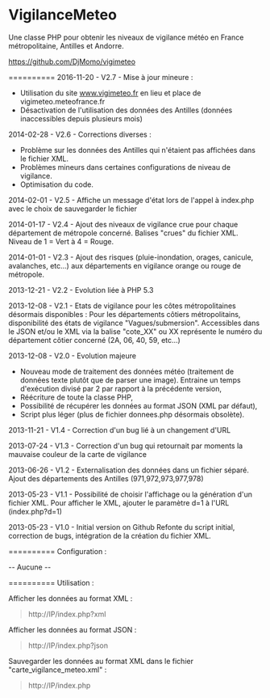 VigilanceMeteo
=================

Une classe PHP pour obtenir les niveaux de vigilance météo en France métropolitaine, Antilles et Andorre.

https://github.com/DjMomo/vigimeteo

==========
2016-11-20 - V2.7 - Mise à jour mineure :
- Utilisation du site www.vigimeteo.fr en lieu et place de vigimeteo.meteofrance.fr
- Désactivation de l'utilisation des données des Antilles (données inaccessibles depuis plusieurs mois)

2014-02-28 - V2.6 - Corrections diverses :
- Problème sur les données des Antilles qui n'étaient pas affichées dans le fichier XML.
- Problèmes mineurs dans certaines configurations de niveau de vigilance.
- Optimisation du code.

2014-02-01 - V2.5 - Affiche un message d'état lors de l'appel à index.php avec le choix de sauvegarder le fichier

2014-01-17 - V2.4 - Ajout des niveaux de vigilance crue pour chaque département de métropole concerné. Balises "crues" du fichier XML. Niveau de 1 = Vert à 4 = Rouge.

2014-01-01 - V2.3 - Ajout des risques (pluie-inondation, orages, canicule, avalanches, etc...) aux départements en vigilance orange ou rouge de métropole.

2013-12-21 - V2.2 - Evolution liée à PHP 5.3

2013-12-08 - V2.1 - Etats de vigilance pour les côtes métropolitaines désormais disponibles :
Pour les départements côtiers métropolitains, disponibilité des états de vigilance "Vagues/submersion". Accessibles dans le JSON et/ou le XML via la balise "cote_XX" ou XX représente le numéro du département côtier concerné (2A, 06, 40, 59, etc...)

2013-12-08 - V2.0 - Evolution majeure
- Nouveau mode de traitement des données météo (traitement de données texte plutôt que de parser une image). Entraine un temps d'exécution divisé par 2 par rapport à la précédente version,
- Réécriture de toute la classe PHP,
- Possibilité de récupérer les données au format JSON (XML par défaut),
- Script plus léger (plus de fichier donnees.php désormais obsolète).

2013-11-21 - V1.4 - Correction d'un bug lié à un changement d'URL

2013-07-24 - V1.3 - Correction d'un bug qui retournait par moments la mauvaise couleur de la carte de vigilance

2013-06-26 - V1.2 - Externalisation des données dans un fichier séparé. Ajout des départements des Antilles (971,972,973,977,978)

2013-05-23 - V1.1 - Possibilité de choisir l'affichage ou la génération d'un fichier XML. 
Pour afficher le XML, ajouter le paramètre d=1 à l'URL (index.php?d=1)

2013-05-23 - V1.0 - Initial version on Github
Refonte du script initial, correction de bugs, intégration de la création du fichier XML.

==========
Configuration :

-- Aucune --

==========
Utilisation :

Afficher les données au format XML :
> http://IP/index.php?xml

Afficher les données au format JSON :
> http://IP/index.php?json

Sauvegarder les données au format XML dans le fichier "carte_vigilance_meteo.xml" :
> http://IP/index.php
